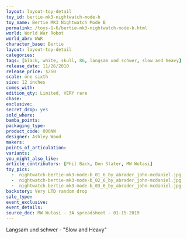 ```yaml
---
layout: layout-toy-detail 
toy_id: bertie-mk3-nightwatch-mode-b
toy_name: Bertie MK3 Nightwatch Mode B
permalink: /toys-1-6/bertie-mk3-nightwatch-mode-b.html
world: World War Robot
world_abr: WWR
character_base: Bertie
layout: layout-toy-detail
categories: 
tags: [black, white, skull, 86, langsam und schwer, slow and heavy]
release_date: 11/26/2010
release_price: $250 
scale: one sixth
size: 12 inches
comes_with: 
edition_qty: Limited, VERY rare
chase: 
exclusive: 
secret_drop: yes
sold_where: 
bamba_points: 
packaging_type: 
product_code: 000NW
designer: Ashley Wood
makers: 
points_of_articulation: 
variants: 
you_might_also_like: 
article_contributors: [Phil Back, Don Slater, MW Wutasi]
toy_pics: 
  -  nightwatch-bertie-mk3-mode-b_01_6_by_abrader_john-mcdaniel.jpg
  -  nightwatch-bertie-mk3-mode-b_02_6_by_abrader_john-mcdaniel.jpg
  -  nightwatch-bertie-mk3-mode-b_03_6_by_abrader_john-mcdaniel.jpg
backstory: Very LTD random drop
sale_type: 
event_exclusive: 
event_details: 
source_doc: MW Wutasi - 3A spreadsheet - 01-15-2019
---
```

Langsam und schwer - "Slow and Heavy"